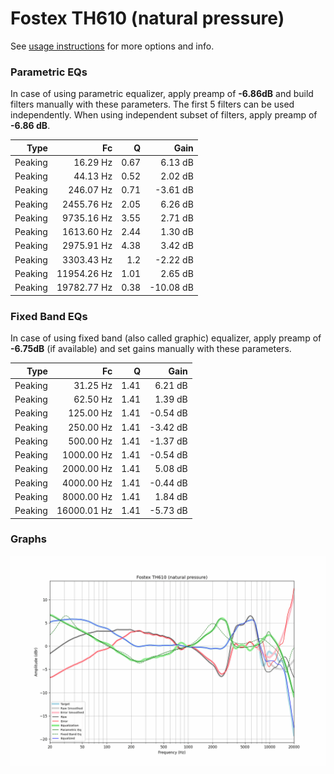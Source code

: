 # Fostex TH610 (natural pressure)
See [usage instructions](https://github.com/jaakkopasanen/AutoEq#usage) for more options and info.

### Parametric EQs
In case of using parametric equalizer, apply preamp of **-6.86dB** and build filters manually
with these parameters. The first 5 filters can be used independently.
When using independent subset of filters, apply preamp of **-6.86 dB**.

| Type    | Fc          |    Q | Gain      |
|--------:|------------:|-----:|----------:|
| Peaking | 16.29 Hz    | 0.67 | 6.13 dB   |
| Peaking | 44.13 Hz    | 0.52 | 2.02 dB   |
| Peaking | 246.07 Hz   | 0.71 | -3.61 dB  |
| Peaking | 2455.76 Hz  | 2.05 | 6.26 dB   |
| Peaking | 9735.16 Hz  | 3.55 | 2.71 dB   |
| Peaking | 1613.60 Hz  | 2.44 | 1.30 dB   |
| Peaking | 2975.91 Hz  | 4.38 | 3.42 dB   |
| Peaking | 3303.43 Hz  | 1.2  | -2.22 dB  |
| Peaking | 11954.26 Hz | 1.01 | 2.65 dB   |
| Peaking | 19782.77 Hz | 0.38 | -10.08 dB |

### Fixed Band EQs
In case of using fixed band (also called graphic) equalizer, apply preamp of **-6.75dB**
(if available) and set gains manually with these parameters.

| Type    | Fc          |    Q | Gain     |
|--------:|------------:|-----:|---------:|
| Peaking | 31.25 Hz    | 1.41 | 6.21 dB  |
| Peaking | 62.50 Hz    | 1.41 | 1.39 dB  |
| Peaking | 125.00 Hz   | 1.41 | -0.54 dB |
| Peaking | 250.00 Hz   | 1.41 | -3.42 dB |
| Peaking | 500.00 Hz   | 1.41 | -1.37 dB |
| Peaking | 1000.00 Hz  | 1.41 | -0.54 dB |
| Peaking | 2000.00 Hz  | 1.41 | 5.08 dB  |
| Peaking | 4000.00 Hz  | 1.41 | -0.44 dB |
| Peaking | 8000.00 Hz  | 1.41 | 1.84 dB  |
| Peaking | 16000.01 Hz | 1.41 | -5.73 dB |

### Graphs
![](./Fostex%20TH610%20(natural%20pressure).png)